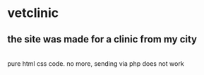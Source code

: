 <h1>vetclinic</h1>
<h2>the site was made for a clinic from my city</h2>
</br>
pure html css code.  no more, sending via php does not work
